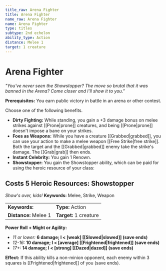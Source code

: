 ```yaml
---
title_raw: Arena Fighter
title: Arena Fighter
name_raw: Arena Fighter
name: Arena Fighter
type: titles
subtype: 2nd echelon
ability_type: Action
distance: Melee 1
target: 1 creature
---
```


# Arena Fighter

*"You've never seen the Showstopper? The move so brutal that it was banned in the Arena? Come closer and I'll show it to you."*

**Prerequisites:** You earn public victory in battle in an arena or other contest.

Choose one of the following benefits.

- **Dirty Fighting:** While standing, you gain a +3 damage bonus on melee strikes against [[Prone|prone]] creatures, and being [[Prone|prone]] doesn't impose a bane on your strikes.
- **Foes as Weapons:** While you have a creature [[Grabbed|grabbed]], you can use your action to make a melee weapon [[Free Strike|free strike]]. Both the target and the [[Grabbed|grabbed]] enemy take the strike's damage. The [[Grab|grab]] then ends.
- **Instant Celebrity:** You gain 1 Renown.
- **Showstopper:** You gain the Showstopper ability, which can be paid for using the heroic resource of your class:

## Costs 5 Heroic Resources: Showstopper

*Show's over, kids!* **Keywords:** Melee, Strike, Weapon

|                       |                        |
| :-------------------- | :--------------------- |
| **Keywords:**         | **Type:** Action       |
| **Distance:** Melee 1 | **Target:** 1 creature |

**Power Roll + Might or Agility:**

- *11 or lower:* **6 damage; I \< \[weak\] [[Slowed|slowed]] (save ends)**
- *12-16:* **10 damage; I \< \[average\] [[Frightened|frightened]] (save ends)**
- *17+:* **14 damage; I \< \[strong\] [[Dazed|dazed]] (save ends)**

**Effect:** If this ability kills a non-minion opponent, each enemy within 3 squares is [[Frightened|frightened]] of you (save ends).
